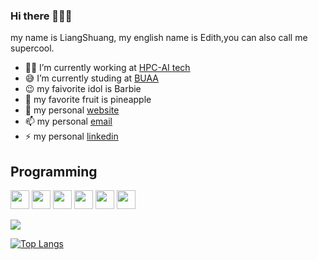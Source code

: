 ### Hi there 👋😜🤗



my name is LiangShuang, my english name is Edith,you can also call me supercool.
- 👩‍💻 I’m currently working at [HPC-AI tech](https://www.hpc-ai.tech/)
- 😅 I’m currently studing at [BUAA](https://www.buaa.edu.cn/)
- 😉 my faivorite idol is Barbie
- 🍍 my favorite fruit is pineapple
- 🌺 my personal [website](https://www.liangshuangsupercool.cn/)
- 📫 my personal [email](liangshuangedith@gmail.com)
- ⚡ my personal [linkedin](https://www.linkedin.com/in/shuang-liang-75942b281/)

## Programming
<img src = 'https://github.com/alimpk/raw/blob/main/logo/tech/c.svg' width='30'/> <img src = 'https://github.com/alimpk/raw/blob/main/logo/tech/cpp.svg' width='30'/> <img src = 'https://github.com/alimpk/raw/blob/main/logo/tech/python2.png' height='30'/> <img src = 'https://github.com/alimpk/raw/blob/main/logo/tech/git.svg' width='30'/> <img src='https://github.com/alimpk/raw/blob/main/logo/tech/vivado.png' height=30> <img src='https://github.com/alimpk/raw/blob/main/logo/tech/quartusprime.png' height=30>

  
<img align="center" src="https://github-readme-stats.vercel.app/api?username=supercooledith&show_icons=true&icon_color=CE1D2D&text_color=718096&bg_color=ffffff&hide_title=false&theme=dracula" />

[![Top Langs](https://github-readme-stats.vercel.app/api/top-langs/?username=supercooledith&hide=HTML,TypeScript&layout=compact)](https://github.com/anuraghazra/github-readme-stats)

<!--
**supercooledith/supercooledith** is a ✨ _special_ ✨ repository because its `README.md` (this file) appears on your GitHub profile.

Here are some ideas to get you started:

- 🔭 I’m currently working on ...
- 🌱 I’m currently learning ...
- 👯 I’m looking to collaborate on ...
- 🤔 I’m looking for help with ...a
- 💬 Ask me about ...
- 📫 How to reach me: ...
- 😄 Pronouns: ...
- ⚡ Fun fact: ...

<a href="https://github.com/anuraghazra/github-readme-stats">
  <img align="center" src="https://github-readme-stats.vercel.app/api/pin/?username=anuraghazra&repo=github-readme-stats" />
</a>
<a href="https://github.com/anuraghazra/convoychat">
  <img align="center" src="https://github-readme-stats.vercel.app/api/pin/?username=anuraghazra&repo=convoychat" />
</a>


[![Linkedin Badge](https://img.shields.io/badge/-alimpk-blue?style=flat-square&logo=Linkedin&logoColor=whi)](https://linkedin.com/in/alimpk)
[![Linkedin Badge](https://img.shields.io/badge/-alimpk-blue?style=flat-square&logo=Linkedin&logoColor=whi)](https://www.linkedin.com/in/shuang-liang-75942b281/)

-->
